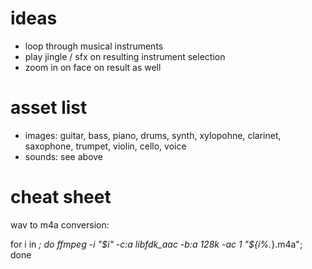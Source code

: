# ideas

* loop through musical instruments
* play jingle / sfx on resulting instrument selection
* zoom in on face on result as well

# asset list

* images: guitar, bass, piano, drums, synth, xylopohne, clarinet, saxophone, trumpet, violin, cello, voice
* sounds: see above

# cheat sheet

wav to m4a conversion:

for i in *; do ffmpeg -i "$i" -c:a libfdk_aac -b:a 128k -ac 1 "${i%.*}.m4a"; done
